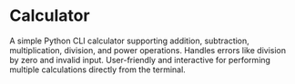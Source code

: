 # Calculator
A simple Python CLI calculator supporting addition, subtraction, multiplication, division, and power operations. Handles errors like division by zero and invalid input. User-friendly and interactive for performing multiple calculations directly from the terminal.
